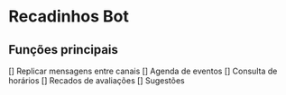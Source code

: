 # Recadinhos Bot

## Funções principais

[] Replicar mensagens entre canais
[] Agenda de eventos
[] Consulta de horários
[] Recados de avaliações
[] Sugestões